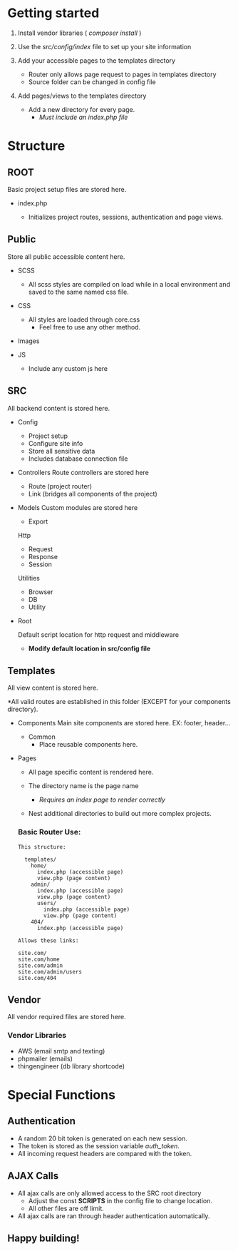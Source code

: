 # Getting started

1. Install vendor libraries ( _composer install_ )

2. Use the _src/config/index_ file to set up your site information

3. Add your accessible pages to the templates directory

   - Router only allows page request to pages in templates directory
   - Source folder can be changed in config file

4. Add pages/views to the templates directory
   - Add a new directory for every page.
     - _Must include an index.php file_

# Structure

## ROOT

Basic project setup files are stored here.

- index.php

  - Initializes project routes, sessions, authentication and page views.

## Public

Store all public accessible content here.

- SCSS

  - All scss styles are compiled on load while in a local environment and saved to the same named css file.

- CSS

  - All styles are loaded through core.css
    - Feel free to use any other method.

- Images
- JS
  - Include any custom js here

## SRC

All backend content is stored here.

- Config

  - Project setup
  - Configure site info
  - Store all sensitive data
  - Includes database connection file

- Controllers
  Route controllers are stored here

  - Route (project router)
  - Link (bridges all components of the project)

- Models
  Custom modules are stored here

  - Export

  Http

  - Request
  - Response
  - Session

  Utilities

  - Browser
  - DB
  - Utility

- Root

  Default script location for http request and middleware

  - **Modify default location in src/config file**

## Templates

All view content is stored here.

\*All valid routes are established in this folder (EXCEPT for your components directory).

- Components
  Main site components are stored here.
  EX: footer, header...

  - Common
    - Place reusable components here.

- Pages

  - All page specific content is rendered here.
  - The directory name is the page name

    - _Requires an index page to render correctly_

  - Nest additional directories to build out more complex projects.

  ### Basic Router Use:

      This structure:

        templates/
          home/
            index.php (accessible page)
            view.php (page content)
          admin/
            index.php (accessible page)
            view.php (page content)
            users/
              index.php (accessible page)
              view.php (page content)
          404/
            index.php (accessible page)

      Allows these links:

      site.com/
      site.com/home
      site.com/admin
      site.com/admin/users
      site.com/404

## Vendor

All vendor required files are stored here.

### Vendor Libraries

- AWS (email smtp and texting)
- phpmailer (emails)
- thingengineer (db library shortcode)

# Special Functions

## Authentication

- A random 20 bit token is generated on each new session.
- The token is stored as the session variable _auth_token_.
- All incoming request headers are compared with the token.

## AJAX Calls

- All ajax calls are only allowed access to the SRC root directory
  - Adjust the const **SCRIPTS** in the config file to change location.
  - All other files are off limit.
- All ajax calls are ran through header authentication automatically.

## Happy building!
